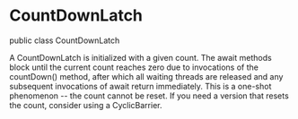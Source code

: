 # CountDownLatch

public class CountDownLatch

A CountDownLatch is initialized with a given count. The await methods block until the current count reaches zero due to invocations of the countDown() method, after which all waiting threads are released and any subsequent invocations of await return immediately. This is a one-shot phenomenon -- the count cannot be reset. If you need a version that resets the count, consider using a CyclicBarrier.
